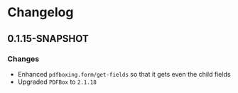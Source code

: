 # Changelog

## 0.1.15-SNAPSHOT

### Changes

* Enhanced `pdfboxing.form/get-fields` so that it gets even the child fields
* Upgraded `PDFBox` to `2.1.18`

